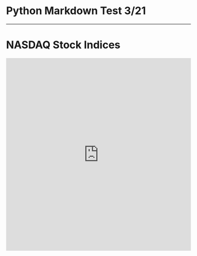 # Python Markdown Test 3/21
----

# NASDAQ Stock Indices

<iframe id="igraph" scrolling="no" style="border:none;" seamless="seamless" src="https://plot.ly/~audchu/82.embed" height="525px" width="100%"></iframe>



